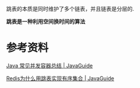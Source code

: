 

跳表的本质是同时维护了多个链表，并且链表是分层的.

**跳表是一种利用空间换时间的算法**











# 参考资料

[Java 常见并发容器总结 | JavaGuide](https://javaguide.cn/java/concurrent/java-concurrent-collections.html#concurrentskiplistmap)

[Redis为什么用跳表实现有序集合 | JavaGuide](https://javaguide.cn/database/redis/redis-skiplist.html#跳表在-redis-中的运用)